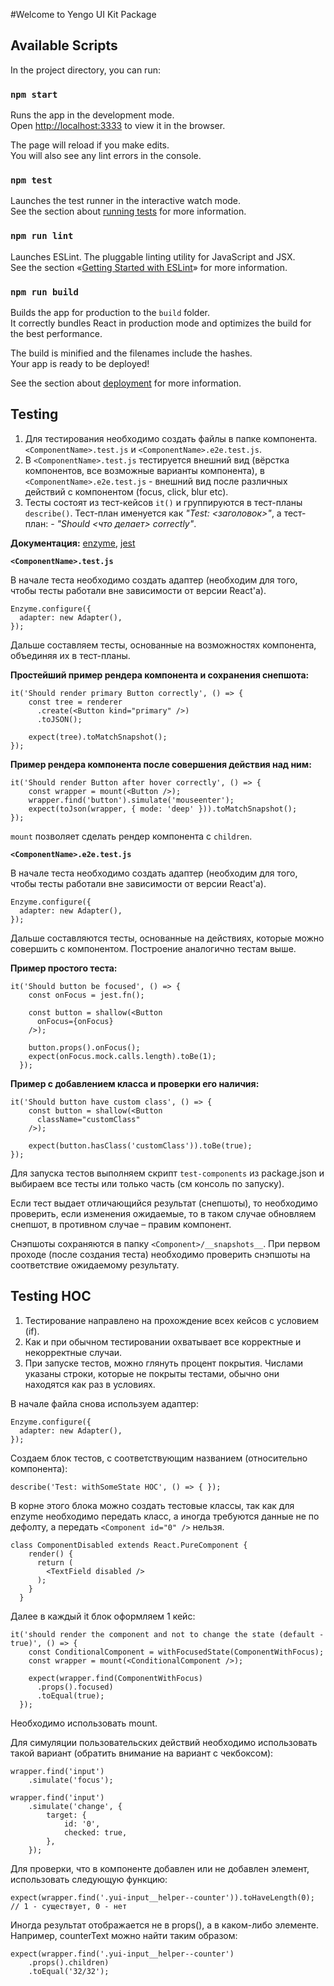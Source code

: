 #Welcome to Yengo UI Kit Package

## Available Scripts

In the project directory, you can run:

### `npm start`

Runs the app in the development mode.<br>
Open [http://localhost:3333](http://localhost:3333) to view it in the browser.

The page will reload if you make edits.<br>
You will also see any lint errors in the console.

### `npm test`

Launches the test runner in the interactive watch mode.<br>
See the section about [running tests](https://facebook.github.io/create-react-app/docs/running-tests) for more information.

### `npm run lint`

Launches ESLint. The pluggable linting utility for JavaScript and JSX.<br>
See the section «[Getting Started with ESLint](https://eslint.org/docs/user-guide/getting-started)» for more information.

### `npm run build`

Builds the app for production to the `build` folder.<br>
It correctly bundles React in production mode and optimizes the build for the best performance.

The build is minified and the filenames include the hashes.<br>
Your app is ready to be deployed!

See the section about [deployment](https://facebook.github.io/create-react-app/docs/deployment) for more information.



## Testing
1. Для тестирования необходимо создать файлы в папке компонента. `<ComponentName>.test.js` и `<ComponentName>.e2e.test.js`.
2. В `<ComponentName>.test.js` тестируется внешний вид (вёрстка компонентов, все возможные варианты компонента), в `<ComponentName>.e2e.test.js` - внешний вид после различных действий с компонентом (focus, click, blur etc).
3. Тесты состоят из тест-кейсов `it()` и группируются в тест-планы `describe()`. Тест-план именуется как _"Test: <заголовок>"_, а тест-план: - _"Should <что делает> correctly"_.

**Документация:**
[enzyme](https://enzymejs.github.io/enzyme/docs/api/), 
[jest](https://jestjs.io/docs/en/getting-started)

**`<ComponentName>.test.js`**

В начале теста необходимо создать адаптер (необходим для того, чтобы тесты работали вне зависимости от версии React'а).
```
Enzyme.configure({
  adapter: new Adapter(),
});
```

Дальше составляем тесты, основанные на возможностях компонента, объединяя их в тест-планы.

**Простейший пример рендера компонента и сохранения снепшота:**
```
it('Should render primary Button correctly', () => {
    const tree = renderer
      .create(<Button kind="primary" />)
      .toJSON();

    expect(tree).toMatchSnapshot();
});
```
**Пример рендера компонента после совершения действия над ним:**
```
it('Should render Button after hover correctly', () => {
    const wrapper = mount(<Button />);
    wrapper.find('button').simulate('mouseenter');
    expect(toJson(wrapper, { mode: 'deep' })).toMatchSnapshot();
});
```
`mount` позволяет сделать рендер компонента с `children`. 

**`<ComponentName>.e2e.test.js`**

В начале теста необходимо создать адаптер (необходим для того, чтобы тесты работали вне зависимости от версии React'а).
```
Enzyme.configure({
  adapter: new Adapter(),
});
```
Дальше составляются тесты, основанные на действиях, которые можно совершить с компонентом. Построение аналогично тестам выше.

**Пример простого теста:**
```
it('Should button be focused', () => {
    const onFocus = jest.fn();

    const button = shallow(<Button
      onFocus={onFocus}
    />);

    button.props().onFocus();
    expect(onFocus.mock.calls.length).toBe(1);
  });
```
**Пример с добавлением класса и проверки его наличия:**
```
it('Should button have custom class', () => {
    const button = shallow(<Button
      className="customClass"
    />);

    expect(button.hasClass('customClass')).toBe(true);
});
```
Для запуска тестов выполняем скрипт `test-components` из package.json и выбираем все тесты или только часть (см консоль по запуску). 

Если тест выдает отличающийся результат (снепшоты), то необходимо проверить, если изменения ожидаемые, то в таком случае обновляем снепшот, в противном случае – правим компонент.

Снэпшоты сохраняются в папку `<Component>/__snapshots__`. При первом проходе (после создания теста) необходимо проверить снэпшоты на соответствие ожидаемому результату.


## Testing HOC

1. Тестирование направлено на прохождение всех кейсов с условием (if).
2. Как и при обычном тестировании охватывает все корректные и некорректные случаи.
3. При запуске тестов, можно глянуть процент покрытия. Числами указаны строки, которые не покрыты тестами, обычно они находятся как раз в условиях.

В начале файла снова используем адаптер:
```
Enzyme.configure({
  adapter: new Adapter(),
});
```

Создаем блок тестов, с соответствующим названием (относительно компонента):
```
describe('Test: withSomeState HOC', () => { });
```
В корне этого блока можно создать тестовые классы, так как для enzyme необходимо передать класс, а иногда требуются данные не по дефолту, а передать `<Component id="0" />` нельзя.
```
class ComponentDisabled extends React.PureComponent {
    render() {
      return (
        <TextField disabled />
      );
    }
  }
```
Далее в каждый it блок оформляем 1 кейс:
```
it('should render the component and not to change the state (default - true)', () => {
    const ConditionalComponent = withFocusedState(ComponentWithFocus);
    const wrapper = mount(<ConditionalComponent />);

    expect(wrapper.find(ComponentWithFocus)
      .props().focused)
      .toEqual(true);
  });
```
Необходимо использовать mount.

Для симуляции пользовательских действий необходимо использовать такой вариант (обратить внимание на вариант с чекбоксом):
```
wrapper.find('input')
    .simulate('focus');

wrapper.find('input')
    .simulate('change', {
        target: {
            id: '0',
            checked: true,
        },
    });
```

Для проверки, что в компоненте добавлен или не добавлен элемент, использовать следующую функцию:
```
expect(wrapper.find('.yui-input__helper--counter')).toHaveLength(0); // 1 - существует, 0 - нет
```

Иногда результат отображается не в props(), а в каком-либо элементе. Например, counterText можно найти таким образом:
```
expect(wrapper.find('.yui-input__helper--counter')
    .props().children)
    .toEqual('32/32');
```
